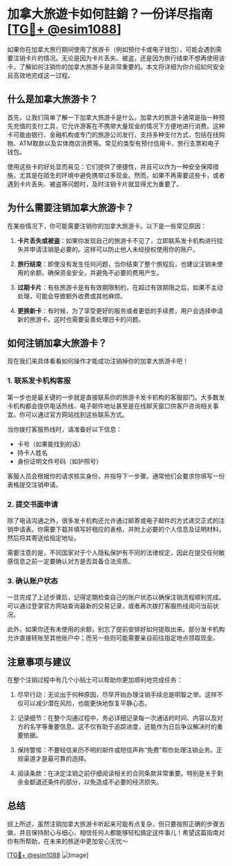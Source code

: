 # 加拿大旅遊卡如何註銷？一份详尽指南[[TG💪+ @esim1088](https://t.me/s/esim1088)]

如果你在加拿大旅行期间使用了旅游卡（例如预付卡或电子钱包），可能会遇到需要注销卡片的情况。无论是因为卡片丢失、被盗，还是因为旅行结束不想再使用该卡，了解如何注销你的加拿大旅游卡是非常重要的。本文将详细为你介绍如何安全且高效地完成这一过程。

## 什么是加拿大旅游卡？

首先，让我们简单了解一下加拿大旅游卡是什么。加拿大的旅游卡通常是指一种预先充值的支付工具，它允许游客在不携带大量现金的情况下方便地进行消费。这种卡可能由银行、金融机构或专门的旅游公司发行，支持多种支付方式，包括在线购物、ATM取款以及实体商店消费等。常见的类型有预付信用卡、旅行支票和电子钱包。

使用这些卡的好处显而易见：它们提供了便捷性，并且可以作为一种安全保障措施，尤其是在陌生的环境中避免携带过多现金。然而，如果不再需要这些卡，或者遇到卡片丢失、被盗等问题时，及时注销卡片就显得尤为重要了。

## 为什么需要注销加拿大旅游卡？

在某些情况下，你可能需要注销你的加拿大旅游卡。以下是一些常见原因：

1. **卡片丢失或被盗**：如果你发现自己的旅游卡不见了，立即联系发卡机构进行挂失并申请注销是必要的。这样可以防止他人未经授权使用你的账户。
   
2. **旅行结束**：即使没有发生任何问题，当你结束了整个旅程后，也建议注销未使用的余额，确保资金安全，并避免不必要的费用产生。

3. **过期卡片**：有些旅游卡是有有效期限制的，在超过有效期限之后，如果不主动处理，可能会导致额外收费或其他麻烦。

4. **更换新卡**：有时候，为了享受更好的服务或者更低的手续费，用户会选择申请新的旅游卡。这时也需要妥善处理旧卡的问题。

## 如何注销加拿大旅游卡？

现在我们来具体看看如何操作才能成功注销掉你的加拿大旅游卡吧！

### 1. 联系发卡机构客服

第一步也是最关键的一步就是直接联系你的旅游卡发卡机构的客服部门。大多数发卡机构都会提供电话热线、电子邮件地址甚至是在线聊天窗口供客户咨询相关事宜。你可以通过官方网站找到这些联系方式。

当你拨打客服热线时，请准备好以下信息：
- 卡号（如果能找到的话）
- 持卡人姓名
- 身份证明文件号码（如护照号）

客服人员会根据你的请求核实身份，并指导下一步骤。通常他们会要求你填写一份表格提交注销申请。

### 2. 提交书面申请

除了电话沟通之外，很多发卡机构还允许通过邮寄或电子邮件的方式递交正式的注销申请表。你需要下载并填写好相应的表格，并附上必要的个人信息及证明材料，然后将其寄送给指定地址。

需要注意的是，不同国家对于个人隐私保护有不同的法律规定，因此在提交任何敏感信息之前一定要确认对方是否具备合法资质。

### 3. 确认账户状态

一旦完成了上述步骤后，记得定期检查自己的账户状态以确保注销流程顺利完成。可以通过登录官方网站查询最新的交易记录，或者再次拨打客服热线询问当前状况。

此外，如果你还有未使用的余额，别忘了提前安排好如何提取出来。部分发卡机构允许直接转账至其他账户中；而另一些则可能需要亲自前往指定地点领取现金。

## 注意事项与建议

在整个注销过程中有几个小贴士可以帮助你更加顺利地完成任务：

1. 尽早行动：无论出于何种原因，尽早开始办理注销手续总是明智之举。这样不仅可以减少潜在风险，也能更快地恢复平静心态。

2. 记录细节：在整个沟通过程中，务必详细记录每一次通话的时间、内容以及对方的名字等重要信息。这不仅有助于追踪进度，还能作为日后争议解决时的重要依据。

3. 保持警惕：不要轻信来历不明的邮件或短信声称“免费”帮你处理注销业务。正规渠道才是最可靠的选择。

4. 阅读条款：在决定注销之前仔细阅读相关的合同条款非常重要。特别是关于剩余金额退还条件的部分，以免造成不必要的经济损失。

## 总结

综上所述，虽然注销加拿大旅游卡听起来可能有点复杂，但只要按照正确的步骤去做，并且保持耐心与细心，相信任何人都能够轻松搞定这件事儿！希望这篇指南对你有所帮助，在未来的旅途中更加安心无忧～

[[TG💪+ @esim1088](https://t.me/s/esim1088) ![Image](https://i.postimg.cc/4NQfJmqS/Snipaste-2025-05-13-00-14-12.png)]